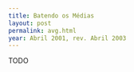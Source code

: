 ```yaml
---
title: Batendo os Médias
layout: post
permalink: avg.html
year: Abril 2001, rev. Abril 2003
---
```


TODO
